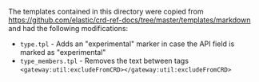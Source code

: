 The templates contained in this directory were copied from https://github.com/elastic/crd-ref-docs/tree/master/templates/markdown
and had the following modifications:

- `type.tpl` - Adds an "experimental" marker in case the API field is marked as "experimental"
- `type_members.tpl` - Removes the text between tags `<gateway:util:excludeFromCRD></gateway:util:excludeFromCRD>`